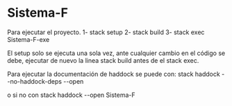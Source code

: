 # Sistema-F

Para ejecutar el proyecto.
1- 
    stack setup
2- 
    stack build 
3- 
    stack exec Sistema-F-exe

El setup solo se ejecuta una sola vez, ante cualquier cambio en el código se debe, ejecutar de nuevo la linea stack build antes de el stack exec.

Para ejecutar la documentación de haddock se puede con:
    stack haddock --no-haddock-deps --open

o si no con
    stack haddock --open Sistema-F